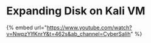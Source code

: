 # Expanding Disk on Kali VM

{% embed url="https://www.youtube.com/watch?v=NwpzYlfKnrY&t=462s&ab_channel=CyberSalih" %}
